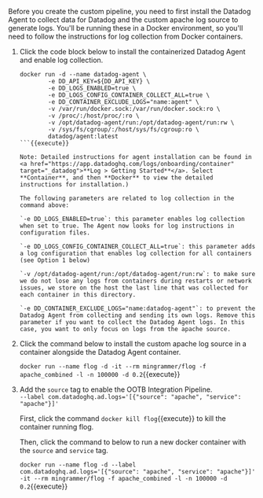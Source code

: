 Before you create the custom pipeline, you need to first install the Datadog Agent to collect data for Datadog and the custom apache log source to generate logs. You'll be running these in a Docker environment, so you'll need to follow the instructions for log collection from Docker containers.

1. Click the code block below to install the containerized Datadog Agent and enable log collection. 
    ```
    docker run -d --name datadog-agent \
            -e DD_API_KEY=${DD_API_KEY} \
            -e DD_LOGS_ENABLED=true \
            -e DD_LOGS_CONFIG_CONTAINER_COLLECT_ALL=true \
            -e DD_CONTAINER_EXCLUDE_LOGS="name:agent" \
            -v /var/run/docker.sock:/var/run/docker.sock:ro \
            -v /proc/:/host/proc/:ro \
            -v /opt/datadog-agent/run:/opt/datadog-agent/run:rw \
            -v /sys/fs/cgroup/:/host/sys/fs/cgroup:ro \
            datadog/agent:latest
    ```{{execute}}

    Note: Detailed instructions for agent installation can be found in <a href="https://app.datadoghq.com/logs/onboarding/container" target="_datadog">**Log > Getting Started**</a>. Select **Container**, and then **Docker** to view the detailed instructions for installation.)

    The following parameters are related to log collection in the command above:

    `-e DD_LOGS_ENABLED=true`: this parameter enables log collection when set to true. The Agent now looks for log instructions in configuration files.

    `-e DD_LOGS_CONFIG_CONTAINER_COLLECT_ALL=true`: this parameter adds a log configuration that enables log collection for all containers (see Option 1 below)

    `-v /opt/datadog-agent/run:/opt/datadog-agent/run:rw`: to make sure we do not lose any logs from containers during restarts or network issues, we store on the host the last line that was collected for each container in this directory.

    `-e DD_CONTAINER_EXCLUDE_LOGS="name:datadog-agent"`: to prevent the Datadog Agent from collecting and sending its own logs. Remove this parameter if you want to collect the Datadog Agent logs. In this case, you want to only focus on logs from the apache source.

2. Click the command below to install the custom apache log source in a container alongside the Datadog Agent container. 
    
    `docker run --name flog -d -it --rm mingrammer/flog -f apache_combined -l -n 100000 -d 0.2`{{execute}}

3. Add the `source` tag to enable the OOTB Integration Pipeline.        
    `--label com.datadoghq.ad.logs='[{"source": "apache", "service": "apache"}]'`

    First, click the command  `docker kill flog`{{execute}} to kill the container running flog.  

    Then, click the command to below to run a new docker container with the `source` and `service` tag. 
    
    `docker run --name flog -d --label com.datadoghq.ad.logs='[{"source": "apache", "service": "apache"}]' -it --rm mingrammer/flog -f apache_combined -l -n 100000 -d 0.2`{{execute}}
